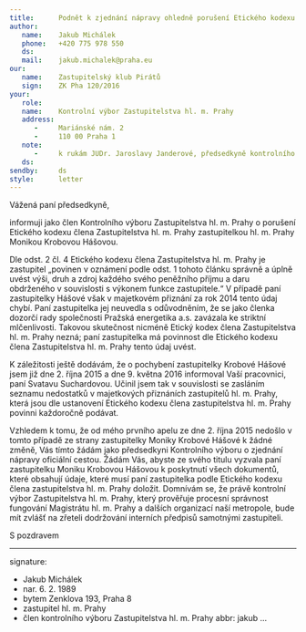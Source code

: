```yaml
---
title:      Podnět k zjednání nápravy ohledně porušení Etického kodexu člena Zastupitelstva hlavního města Prahy
author:
   name:    Jakub Michálek
   phone:   +420 775 978 550
   ds:      
   mail:    jakub.michalek@praha.eu
our:
   name:    Zastupitelský klub Pirátů
   sign:    ZK Pha 120/2016
your:
   role:    
   name:    Kontrolní výbor Zastupitelstva hl. m. Prahy
   address:
      -     Mariánské nám. 2
      -     110 00 Praha 1
   note:
      -	    k rukám JUDr. Jaroslavy Janderové, předsedkyně kontrolního výboru
   ds:      
sendby:     ds
style:      letter
---
```


Vážená paní předsedkyně,

informuji jako člen Kontrolního výboru Zastupitelstva hl. m. Prahy o porušení Etického kodexu člena Zastupitelstva hl. m. Prahy zastupitelkou hl. m. Prahy Monikou Krobovou Hášovou. 

Dle odst. 2 čl. 4 Etického kodexu člena Zastupitelstva hl. m. Prahy je zastupitel „povinen v oznámení podle odst. 1 tohoto článku správně a úplně uvést výši, druh a zdroj každého svého peněžního příjmu a daru obdrženého v souvislosti s výkonem funkce zastupitele.“ V případě paní zastupitelky Hášové však v majetkovém přiznání za rok 2014 tento údaj chybí. Paní zastupitelka jej neuvedla s odůvodněním, že se jako členka dozorčí rady společnosti Pražská energetika a.s. zavázala ke striktní mlčenlivosti. Takovou skutečnost nicméně Etický kodex člena Zastupitelstva hl. m. Prahy nezná; paní zastupitelka má povinnost dle Etického kodexu člena Zastupitelstva hl. m. Prahy tento údaj uvést. 

K záležitosti ještě dodávám, že o pochybení zastupitelky Krobové Hášové jsem již dne 2. října 2015 a dne 9. května 2016 informoval Vaší pracovnici, paní Svatavu Suchardovou. Učinil jsem tak v souvislosti se zasláním seznamu nedostatků v majetkových přiznáních zastupitelů hl. m. Prahy, která jsou dle ustanovení Etického kodexu člena zastupitelstva hl. m. Prahy povinni každoročně podávat. 

Vzhledem k tomu, že od mého prvního apelu ze dne 2. října 2015 nedošlo v tomto případě ze strany zastupitelky Moniky Krobové Hášové k žádné změně, Vás tímto žádám jako předsedkyni Kontrolního výboru o zjednání nápravy oficiální cestou. Žádám Vás, abyste ze svého titulu vyzvala paní zastupitelku Moniku Krobovou Hášovou k poskytnutí všech dokumentů, které obsahují údaje, které musí paní zastupitelka podle Etického kodexu člena zastupitelstva hl. m. Prahy doložit. Domnívám se, že právě kontrolní výbor Zastupitelstva hl. m. Prahy, který prověřuje procesní správnost fungování Magistrátu hl. m. Prahy a dalších organizací naší metropole, bude mít zvlášť na zřeteli dodržování interních předpisů samotnými zastupiteli. 

S pozdravem

---
signature: 
  - Jakub Michálek
  - nar. 6. 2. 1989
  - bytem Zenklova 193, Praha 8
  - zastupitel hl. m. Prahy
  - člen kontrolního výboru Zastupitelstva hl. m. Prahy 
abbr:       jakub
...
